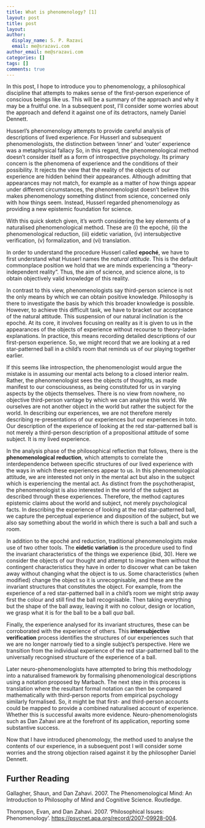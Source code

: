 ```yaml
---
title: What is phenomenology? [1]
layout: post
title: post
layout: 
author:
  display_name: S. P. Razavi
  email: me@srazavi.com
author_email: me@srazavi.com
categories: []
tags: []
comments: true
---
```

In this post, I hope to introduce you to phenomenology, a philosophical discipline that attempts to makes sense of the first-person experience of conscious beings like us. This will be a summary of the approach and why it may be a fruitful one. In a subsequent post, I'll consider some worries about the approach and defend it against one of its detractors, namely Daniel Dennett.

Husserl’s phenomenology attempts to provide careful analysis of descriptions of lived experience. For Husserl and subsequent phenomenologists, the distinction between ‘inner’ and ‘outer’ experience was a metaphysical fallacy So, in this regard, the phenomenological method doesn’t consider itself as a form of introspective psychology. Its primary concern is the phenomena of experience and the conditions of their possibility. It rejects the view that the reality of the objects of our experience are hidden behind their appearances. Although admitting that appearances may not match, for example as a matter of how things appear under different circumstances, the phenomenologist doesn’t believe this makes phenomenology something distinct from science, concerned only with how things seem. Instead, Husserl regarded phenomenology as providing a new epistemic foundation for science.

With this quick sketch given, it’s worth considering the key elements of a naturalised phenomenological method. These are (i) the epoché, (ii) the phenomenological reduction, (iii) eidetic variation, (iv) intersubjective verification, (v) formalization, and (vi) translation.

In order to understand the procedure Husserl called **epoché**, we have to first understand what Husserl names the _natural attitude_.  This is the default commonplace position we hold that we are minds experiencing a “theory-independent reality”. Thus, the aim of science, and science alone, is to obtain objectively valid knowledge of this reality. 

In contrast to this view, phenomenologists say third-person science is not the only means by which we can obtain positive knowledge. Philosophy is there to investigate the basis by which this broader knowledge is possible. However, to achieve this difficult task, we have to bracket our acceptance of the natural attitude. This suspension of our natural inclination is the epoché. At its core, it involves focusing on reality as it is given to us in the appearances of the objects of experience without recourse to theory-laden explanations. In practice, this means recording detailed descriptions of our first-person experience. So, we might record that we are looking at a red star-patterned ball in a child’s room that reminds us of our playing together earlier.

If this seems like introspection, the phenomenologist would argue the mistake is in assuming our mental acts belong to a closed interior realm. Rather, the phenomenologist sees the objects of thoughts, as made manifest to our consciousness, as being constituted for us in varying aspects by the objects themselves. There is no view from nowhere, no objective third-person vantage by which we can analyse this world. We ourselves are not another object in the world but rather the subject for the world.  In describing our experiences, we are not therefore merely describing re-presentations of our experiences but our experiences in toto.  Our description of the experience of looking at the red star-patterned ball is not merely a third-person description of a propositional attitude of some subject. It is my lived experience.

In the analysis phase of the philosophical reflection that follows, there is the **phenomenological reduction**, which attempts to correlate the interdependence between specific structures of our lived experience with the ways in which these experiences appear to us. In this phenomenological attitude, we are interested not only in the mental act but also in the subject which is experiencing the mental act. As distinct from the psychotherapist, the phenomenologist is also interested in the world of the subject as described through these experiences. Therefore, the method captures epistemic claims about the world and subject, not merely psychological facts. In describing the experience of looking at the red star-patterned ball, we capture the perceptual experience and disposition of the subject, but we also say something about the world in which there is such a ball and such a room.

In addition to the epoché and reduction, traditional phenomenologists make use of two other tools. The **eidetic variation** is the procedure used to find the invariant characteristics of the things we experience (ibid, 30). Here we consider the objects of our thought and attempt to imagine them without the contingent characteristics they have in order to discover what can be taken away without changing what the object is to us. Some characteristics (when modified) change the object so it is unrecognisable, and these are the invariant structures that constitutes the object. For example, from the experience of a red star-patterned ball in a child’s room we might strip away first the colour and still find the ball recognisable. Then taking everything but the shape of the ball away, leaving it with no colour, design or location, we grasp what it is for the ball to be a ball _qua_ ball. 

Finally, the experience analysed for its invariant structures, these can be corroborated with the experience of others. This **intersubjective verification** process identifies the structures of our experiences such that we are no longer narrowly tied to a single subject’s perspective. Here we transition from the individual experience of the red star-patterned ball to the universally recognised structure of the experience of a ball. 

Later neuro-phenomenologists have attempted to bring this methodology into a naturalised framework by formalising phenomenological descriptions using a notation proposed by Marbach. The next step in this process is translation where the resultant formal notation can then be compared mathematically with third-person reports from empirical psychology similarly formalised. So, it might be that first- and third-person accounts could be mapped to provide a combined naturalised account of experience. Whether this is successful awaits more evidence. Neuro-phenomenologists such as Dan Zahavi are at the forefront of its application, reporting some substantive success.

Now that I have introduced phenomology, the method used to analyse the contents of our experience, in a subsequent post I will consider some worries and the strong objection raised against it by the philosopher Daniel Dennett. 

## Further Reading

Gallagher, Shaun, and Dan Zahavi. 2007. The Phenomenological Mind: An Introduction to Philosophy of Mind and Cognitive Science. Routledge.

Thompson, Evan, and Dan Zahavi. 2007. ‘Philosophical Issues: Phenomenology’. https://psycnet.apa.org/record/2007-09928-004.
